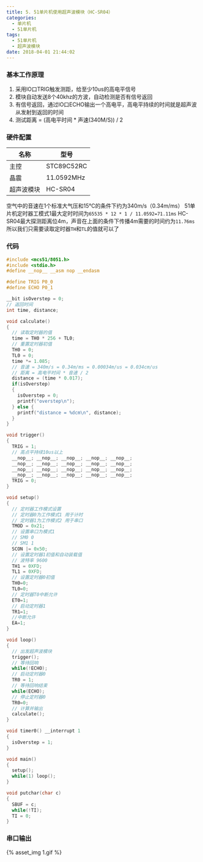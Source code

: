```yaml
---
title: 5. 51单片机使用超声波模块（HC-SR04）
categories:
  - 单片机
  - 51单片机
tags:
  - 51单片机
  - 超声波模块
date: 2018-04-01 21:44:02
---
```



### 基本工作原理
1. 采用IO口TRIG触发测距，给至少10us的高电平信号
2. 模块自动发送8个40khz的方波，自动检测是否有信号返回
3. 有信号返回，通过IO口ECHO输出一个高电平，高电平持续的时间就是超声波从发射到返回的时间
4. 测试距离 = (高电平时间 * 声速(340M/S)) / 2
<!-- more -->

### 硬件配置
| 名称 | 型号 |
|-|-|
| 主控 | STC89C52RC |
| 晶震 | 11.0592MHz |
| 超声波模块 | HC-SR04 |

空气中的音速在1个标准大气压和15℃的条件下约为340m/s（0.34m/ms）
51单片机定时器工模式1最大定时时间为`65535 * 12 * 1 / 11.0592=71.11ms`
HC-SR04最大探测距离位4m，声音在上面的条件下传播4m需要的时间约为`11.76ms`
所以我们只需要读取定时器`TH`和`TL`的值就可以了


### 代码
```c
#include <mcs51/8051.h>
#include <stdio.h>
#define __nop__ __asm nop __endasm

#define TRIG P0_0
#define ECHO P0_1

__bit isOverstep = 0;
// 返回时间
int time, distance;

void calculate()
{
  // 读取定时器的值
  time = TH0 * 256 + TL0;
  // 重置定时器初值
  TH0 = 0;
  TL0 = 0;
  time *= 1.085;
  // 音速 = 340m/s = 0.34m/ms = 0.00034m/us = 0.034cm/us
  // 距离 = 高电平时间 * 音速 / 2
  distance = (time * 0.017);
  if(isOverstep)
  {
    isOverstep = 0;
    printf("overstep\n");
  } else {
    printf("distance = %dcm\n", distance);
  }
}

void trigger()
{
  TRIG = 1;
  // 高点平持续10us以上
  __nop__; __nop__; __nop__; __nop__; __nop__;
  __nop__; __nop__; __nop__; __nop__; __nop__;
  __nop__; __nop__; __nop__; __nop__; __nop__;
  __nop__; __nop__; __nop__; __nop__; __nop__;
  TRIG = 0;
}

void setup()
{
  // 定时器工作模式设置
  // 定时器0为工作模式1 用于计时
  // 定时器1为工作模式2 用于串口
  TMOD = 0x21;
  // 设置串口为模式1
  // SM0 0
  // SM1 1
  SCON |= 0x50;
  // 设置定时器1初值和自动装载值
  // 波特率 9600
  TH1 = 0XFD;
  TL1 = 0XFD;
  // 设置定时器0初值
  TH0=0;
  TL0=0;
  // 定时器T0中断允许
  ET0=1;
  // 启动定时器1
  TR1=1;
  //中断允许
  EA=1;
}

void loop()
{
  // 出发超声波模块
  trigger();
  // 等待回响
  while(!ECHO);
  // 启动定时器0
  TR0 = 1;
  // 等待回响结束
  while(ECHO);
  // 停止定时器0
  TR0=0;
  // 计算并输出
  calculate();
}

void timer0() __interrupt 1
{
  isOverstep = 1;
}

void main()
{
  setup();
  while(1) loop();
}

void putchar(char c)
{
  SBUF = c;
  while(!TI);
  TI = 0;
}
```

### 串口输出
{% asset_img 1.gif %}
